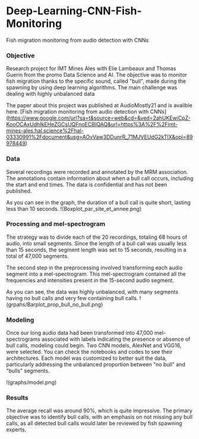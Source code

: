 # Deep-Learning-CNN-Fish-Monitoring
Fish migration monitoring from audio detection with CNNs

### Objective

Research project for IMT Mines Ales with Elie Lambeaux and Thomas Guerin from the promo Data Science and AI. The objective was to monitor fish migration thanks to the specific sound, called "bull", made during the spawning by using deep learning algorithms. The main challenge was dealing with highly unbalanced data

The paper about this project was published at AudioMostly21 and is availble here. [Fish migration monitoring from audio detection with CNNs] (https://www.google.com/url?sa=t&source=web&cd=&ved=2ahUKEwiCpZ-KooOCAxUdhIkEHeZGCsUQFnoECBIQAQ&url=https%3A%2F%2Fimt-mines-ales.hal.science%2Fhal-03330991%2Fdocument&usg=AOvVaw3DDunrR_71MJVEUdG2kTlX&opi=89978449)


### Data

Several recordings were recorded and annotated by the MRM association. The annotations contain information about when a bull call occurs, including the start and end times. The data is confidential and has not been published.

As you can see in the graph, the duration of a bull call is quite short, lasting less than 10 seconds.
!(Boxplot_par_site_et_annee.png)



### Processing and mel-spectrogram
The strategy was to divide each of the 20 recordings, totaling 68 hours of audio, into small segments. Since the length of a bull call was usually less than 15 seconds, the segment length was set to 15 seconds, resulting in a total of 47,000 segments.

The second step in the preprocessing involved transforming each audio segment into a mel-spectrogram. This mel-spectrogram contained all the frequencies and intensities present in the 15-second audio segment.

As you can see, the data was highly unbalanced, with many segments having no bull calls and very few containing bull calls. 
!(grpahs/Barplot_prop_bull_no_bull.png)


### Modeling
Once our long audio data had been transformed into 47,000 mel-spectrograms associated with labels indicating the presence or absence of bull calls, modeling could begin. Two CNN models, AlexNet and VGG16, were selected. You can check the notebooks and codes to see their architectures. Each model was customized to better suit the data, particularly addressing the unbalanced proportion between "no bull" and "bulls" segments.

!(graphs/model.png)

### Results
The average recall was around 90%, which is quite impressive. The primary objective was to identify bull calls, with an emphasis on not missing any bull calls, as all detected bull calls would later be reviewed by fish spawning experts.